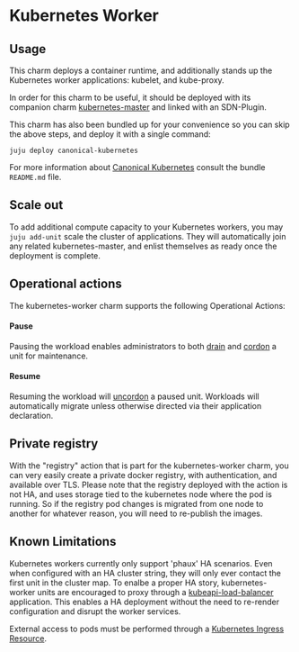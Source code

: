 # Kubernetes Worker

## Usage

This charm deploys a container runtime, and additionally stands up the Kubernetes
worker applications: kubelet, and kube-proxy.

In order for this charm to be useful, it should be deployed with its companion
charm [kubernetes-master](https://jujucharms.com/u/containers/kubernetes-master)
and linked with an SDN-Plugin.

This charm has also been bundled up for your convenience so you can skip the
above steps, and deploy it with a single command:

```shell
juju deploy canonical-kubernetes
```

For more information about [Canonical Kubernetes](https://jujucharms.com/canonical-kubernetes)
consult the bundle `README.md` file.


## Scale out

To add additional compute capacity to your Kubernetes workers, you may
`juju add-unit` scale the cluster of applications. They will automatically
join any related kubernetes-master, and enlist themselves as ready once the
deployment is complete.

## Operational actions

The kubernetes-worker charm supports the following Operational Actions:

#### Pause

Pausing the workload enables administrators to both [drain](http://kubernetes.io/docs/user-guide/kubectl/kubectl_drain/) and [cordon](http://kubernetes.io/docs/user-guide/kubectl/kubectl_cordon/)
a unit for maintenance.


#### Resume

Resuming the workload will [uncordon](http://kubernetes.io/docs/user-guide/kubectl/kubectl_uncordon/) a paused unit. Workloads will automatically migrate unless otherwise directed via their application declaration.

## Private registry

With the "registry" action that is part for the kubernetes-worker charm, you can very easily create a private docker registry, with authentication, and available over TLS. Please note that the registry deployed with the action is not HA, and uses storage tied to the kubernetes node where the pod is running. So if the registry pod changes is migrated from one node to another for whatever reason, you will need to re-publish the images.

## Known Limitations

Kubernetes workers currently only support 'phaux' HA scenarios. Even when configured with an HA cluster string, they will only ever contact the first unit in the cluster map. To enalbe a proper HA story, kubernetes-worker units are encouraged to proxy through a [kubeapi-load-balancer](https://jujucharms.com/kubeapi-load-balancer)
application. This enables a HA deployment without the need to
re-render configuration and disrupt the worker services.

External access to pods must be performed through a [Kubernetes
Ingress Resource](http://kubernetes.io/docs/user-guide/ingress/).
